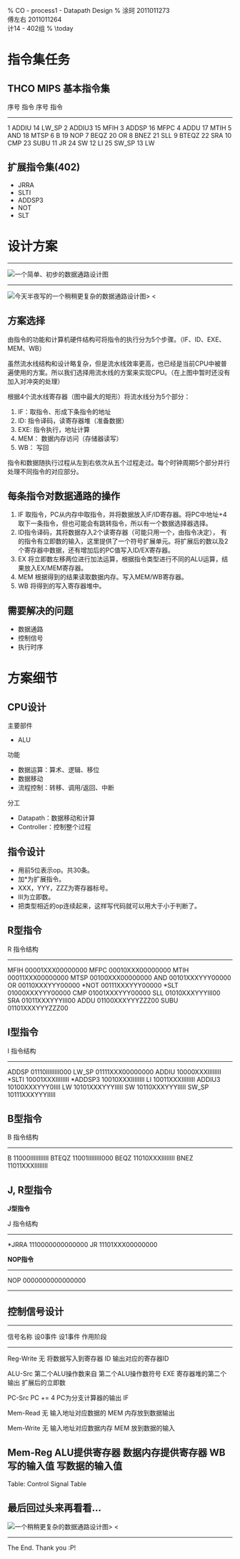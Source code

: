 ﻿% CO - process1 - Datapath Design
% 涂珂 2011011273\
傅左右 2011011264\
计14 - 402组
% \today

# 指令集任务

## THCO MIPS 基本指令集

序号	指令	    序号		指令
---	-------	----	-------
1	ADDIU 	 14		LW_SP
2	ADDIU3	 15		MFIH
3	ADDSP	 16		MFPC
4	ADDU	 17		MTIH
5	AND	     18		MTSP
6	B	     19		NOP
7	BEQZ	 20		OR
8	BNEZ	 21		SLL
9	BTEQZ	 22		SRA
10	CMP	     23		SUBU
11	JR	     24		SW
12	LI	     25		SW_SP
13	LW		


## 扩展指令集(402)

 - JRRA
 - SLTI
 - ADDSP3
 - NOT
 - SLT


# 设计方案

------------------

![一个简单、初步的数据通路设计图](datapath.jpg)

------------------

![今天半夜写的一个稍稍更复杂的数据通路设计图> <](datapath-complex.png)

## 方案选择

由指令的功能和计算机硬件结构可将指令的执行分为5个步骤。（IF、ID、EXE、MEM、WB）

虽然流水线结构和设计略复杂，但是流水线效率更高，也已经是当前CPU中被普遍使用的方案。所以我们选择用流水线的方案来实现CPU。（在上图中暂时还没有加入对冲突的处理）

根据4个流水线寄存器（图中最大的矩形）将流水线分为5个部分：

1.	IF：取指令、形成下条指令的地址
2.	ID: 指令译码，读寄存器堆（准备数据）
3.	EXE: 指令执行，地址计算
4.	MEM： 数据内存访问（存储器读写）
5.	WB： 写回

指令和数据随执行过程从左到右依次从五个过程走过。每个时钟周期5个部分并行处理不同指令的对应部分。

## 每条指令对数据通路的操作

1. IF 取指令，PC从内存中取指令，并将数据放入IF/ID寄存器。将PC中地址+4取下一条指令，但也可能会有跳转指令，所以有一个数据选择器选择。
2. ID指令译码，其将数据存入2个读寄存器（可能只用一个，由指令决定）， 有的指令有立即数的输入，这里提供了一个符号扩展单元。将扩展后的数以及2个寄存器中数据，还有增加后的PC值写入ID/EX寄存器。
3. EX 将立即数左移两位进行加法运算，根据指令类型进行不同的ALU运算，结果放入EX/MEM寄存器。
4. MEM 根据得到的结果读取数据内存。写入MEM/WB寄存器。
5. WB 将得到的写入寄存器堆中。

## 需要解决的问题

 - 数据通路
 - 控制信号
 - 执行时序


# 方案细节

## CPU设计

主要部件

 - ALU

功能

 - 数据运算：算术、逻辑、移位
 - 数据移动
 - 流程控制：转移、调用/返回、中断

分工

 - Datapath：数据移动和计算
 - Controller：控制整个过程


## 指令设计

 - 用前5位表示op。共30条。
 - 加*为扩展指令。
 - XXX，YYY，ZZZ为寄存器标号。
 - III为立即数。
 - 把类型相近的op连续起来，这样写代码就可以用大于小于判断了。

## R型指令

R		指令结构
----	----------------
MFIH	00001XXX00000000
MFPC	00010XXX00000000
MTIH	00011XXX00000000
MTSP	00100XXX00000000
AND		00101XXXYYY00000
OR		00110XXXYYY00000
*NOT	00111XXXYYY00000
*SLT	01000XXXYYY00000
CMP		01001XXXYYY00000
SLL		01010XXXYYYIII00
SRA		01011XXXYYYIII00
ADDU	01100XXXYYYZZZ00
SUBU	01101XXXYYYZZZ00


## I型指令

I		指令结构
-----	----------------
ADDSP	01110IIIIIIII000
LW_SP	01111XXX00000000
ADDIU	10000XXXIIIIIIII
*SLTI	10001XXXIIIIIIII
*ADDSP3	10010XXXIIIIIIII
LI		10011XXXIIIIIIII
ADDIU3	10100XXXYYY0IIII
LW		10101XXXYYYIIIII
SW		10110XXXYYYIIIII
SW_SP	10111XXXYYYIIIII

## B型指令

B		指令结构
-----	----------------
B		11000IIIIIIIIIII
BTEQZ	11001IIIIIIII000
BEQZ	11010XXXIIIIIIII
BNEZ	11011XXXIIIIIIII

## J, R型指令

**J型指令**

J		指令结构
-----	----------------
*JRRA	1110000000000000
JR		11101XXX00000000

**NOP指令**

-----	----------------
NOP		0000000000000000
-----	----------------

## 控制信号设计

---------------------------------------------------------------------
信号名称		设0事件				设1事件					作用阶段
---------	------------------	---------------------	-------------
Reg-Write	无					将数据写入到寄存器		ID
								输出对应的寄存器ID		

ALU-Src		第二个ALU操作数来自	第二个ALU操作数符号		EXE
			寄存器堆的第二个输出	扩展后的立即数

PC-Src		PC += 4				PC为分支计算器的输出		IF

Mem-Read	无					输入地址对应数据的		MEM
								内存放到数据输出


Mem-Write	无					输入地址对应数据内存		MEM
								放到数据的输入

Mem-Reg		ALU提供寄存器		数据内存提供寄存器		WB
			写的输入值			写数据的输入值
---------------------------------------------------------------------

Table: Control Signal Table

## 最后回过头来再看看…

![一个稍稍更复杂的数据通路设计图> <](datapath-complex.png)


------------------

The End. Thank you :P!


